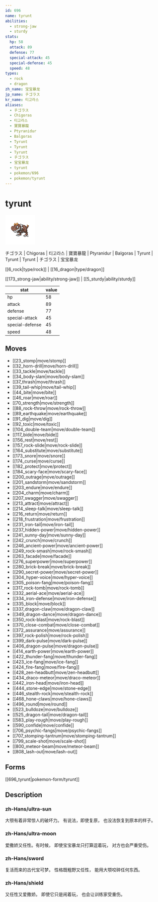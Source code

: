 ```yaml
---
id: 696
name: tyrunt
abilities:
  - strong-jaw
  - sturdy
stats:
  hp: 58
  attack: 89
  defense: 77
  special-attack: 45
  special-defense: 45
  speed: 48
types:
  - rock
  - dragon
zh_name: 宝宝暴龙
jp_name: チゴラス
kr_name: 티고라스
aliases:
  - チゴラス
  - Chigoras
  - 티고라스
  - 寶寶暴龍
  - Ptyranidur
  - Balgoras
  - Tyrunt
  - Tyrunt
  - Tyrunt
  - チゴラス
  - 宝宝暴龙
  - tyrunt
  - pokemon/696
  - pokemon/tyrunt
---
```

# tyrunt

![](https://raw.githubusercontent.com/PokeAPI/sprites/master/sprites/pokemon/696.png)

チゴラス | Chigoras | 티고라스 | 寶寶暴龍 | Ptyranidur | Balgoras | Tyrunt | Tyrunt | Tyrunt | チゴラス | 宝宝暴龙

[[6_rock|type/rock]] | [[16_dragon|type/dragon]]

[[173_strong-jaw|ability/strong-jaw]] | [[5_sturdy|ability/sturdy]]

|stat|value|
|---|---|
|hp|58|
|attack|89|
|defense|77|
|special-attack|45|
|special-defense|45|
|speed|48|


## Moves

- [[23_stomp|move/stomp]]
- [[32_horn-drill|move/horn-drill]]
- [[33_tackle|move/tackle]]
- [[34_body-slam|move/body-slam]]
- [[37_thrash|move/thrash]]
- [[39_tail-whip|move/tail-whip]]
- [[44_bite|move/bite]]
- [[46_roar|move/roar]]
- [[70_strength|move/strength]]
- [[88_rock-throw|move/rock-throw]]
- [[89_earthquake|move/earthquake]]
- [[91_dig|move/dig]]
- [[92_toxic|move/toxic]]
- [[104_double-team|move/double-team]]
- [[117_bide|move/bide]]
- [[156_rest|move/rest]]
- [[157_rock-slide|move/rock-slide]]
- [[164_substitute|move/substitute]]
- [[173_snore|move/snore]]
- [[174_curse|move/curse]]
- [[182_protect|move/protect]]
- [[184_scary-face|move/scary-face]]
- [[200_outrage|move/outrage]]
- [[201_sandstorm|move/sandstorm]]
- [[203_endure|move/endure]]
- [[204_charm|move/charm]]
- [[207_swagger|move/swagger]]
- [[213_attract|move/attract]]
- [[214_sleep-talk|move/sleep-talk]]
- [[216_return|move/return]]
- [[218_frustration|move/frustration]]
- [[231_iron-tail|move/iron-tail]]
- [[237_hidden-power|move/hidden-power]]
- [[241_sunny-day|move/sunny-day]]
- [[242_crunch|move/crunch]]
- [[246_ancient-power|move/ancient-power]]
- [[249_rock-smash|move/rock-smash]]
- [[263_facade|move/facade]]
- [[276_superpower|move/superpower]]
- [[280_brick-break|move/brick-break]]
- [[290_secret-power|move/secret-power]]
- [[304_hyper-voice|move/hyper-voice]]
- [[305_poison-fang|move/poison-fang]]
- [[317_rock-tomb|move/rock-tomb]]
- [[332_aerial-ace|move/aerial-ace]]
- [[334_iron-defense|move/iron-defense]]
- [[335_block|move/block]]
- [[337_dragon-claw|move/dragon-claw]]
- [[349_dragon-dance|move/dragon-dance]]
- [[350_rock-blast|move/rock-blast]]
- [[370_close-combat|move/close-combat]]
- [[372_assurance|move/assurance]]
- [[397_rock-polish|move/rock-polish]]
- [[399_dark-pulse|move/dark-pulse]]
- [[406_dragon-pulse|move/dragon-pulse]]
- [[414_earth-power|move/earth-power]]
- [[422_thunder-fang|move/thunder-fang]]
- [[423_ice-fang|move/ice-fang]]
- [[424_fire-fang|move/fire-fang]]
- [[428_zen-headbutt|move/zen-headbutt]]
- [[434_draco-meteor|move/draco-meteor]]
- [[442_iron-head|move/iron-head]]
- [[444_stone-edge|move/stone-edge]]
- [[446_stealth-rock|move/stealth-rock]]
- [[468_hone-claws|move/hone-claws]]
- [[496_round|move/round]]
- [[523_bulldoze|move/bulldoze]]
- [[525_dragon-tail|move/dragon-tail]]
- [[583_play-rough|move/play-rough]]
- [[590_confide|move/confide]]
- [[706_psychic-fangs|move/psychic-fangs]]
- [[707_stomping-tantrum|move/stomping-tantrum]]
- [[799_scale-shot|move/scale-shot]]
- [[800_meteor-beam|move/meteor-beam]]
- [[808_lash-out|move/lash-out]]

## Forms



[[696_tyrunt|pokemon-form/tyrunt]]

## Description

### zh-Hans/ultra-sun

大颚有着非常惊人的破坏力。
有说法，即使复原，
也没法恢复到原本的样子。

### zh-Hans/ultra-moon

爱撒娇又任性。有时候，
即使宝宝暴龙只打算逗着玩，
对方也会严重受伤。

### zh-Hans/sword

复活而来的古代宝可梦。
性格既粗野又任性，
能用大颚咬碎任何东西。

### zh-Hans/shield

又任性又爱撒娇。
即使它只是闹着玩，
也会让训练家受重伤。

